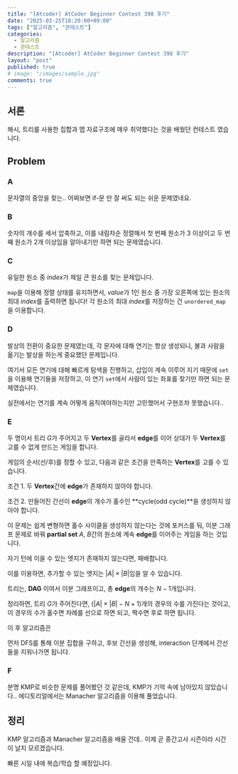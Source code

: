 ```yaml
---
title: "[Atcoder] AtCoder Beginner Contest 398 후기"
date: "2025-03-25T18:20:00+09:00"
tags: ["알고리즘", "콘테스트"]
categories:
  - 알고리즘
  - 콘테스트
description: "[Atcoder] AtCoder Beginner Contest 398 후기"
layout: "post"
published: true
# image: "/images/sample.jpg"
comments: true
---
```


## 서론
해시, 트리를 사용한 집합과 맵 자료구조에 매우 취약했다는 것을 배웠던 컨테스트 였습니다.

## Problem
### A
문자열의 중앙을 찾는.. 어찌보면 if-문 만 잘 써도 되는 쉬운 문제였네요.

### B
숫자의 개수를 세서 압축하고, 이를 내림차순 정렬해서 첫 번째 원소가 3 이상이고 두 번째 원소가 2개 이상임을 알아내기만 하면 되는 문제였습니다.

### C
유일한 원소 중 $index$가 제일 큰 원소를 찾는 문제입니다.

`map`을 이용해 정렬 상태를 유지하면서, $value$가 1인 원소 중 가장 오른쪽에 있는 원소의 최대 $index$를 출력하면 됩니다! 각 원소의 최대 $index$를 저장하는 건 `unordered_map`을 이용합니다.

### D
발상의 전환이 중요한 문제였는데, 각 문자에 대해 연기는 항상 생성되니, 불과 사람을 옮기는 발상을 하는게 중요했던 문제입니다.

여기서 모든 연기에 대해 빠르게 탐색을 진행하고, 삽입이 계속 이루어 지기 때문에 `set`을 이용해 연기들을 저장하고, 이 연기 `set`에서 사람이 있는 좌표를 찾기만 하면 되는 문제였습니다.

실전에서는 연기를 계속 어떻게 움직여야하는지만 고민했어서 구현조차 못했습니다..

### E
두 명이서 트리 $G$가 주어지고 두 **Vertex**를 골라서 **edge**를 이어 상대가 두 **Vertex**를 고를 수 없게 만드는 게임을 합니다.

게임의 순서(선/후)를 정할 수 있고, 다음과 같은 조건을 만족하는 **Vertex**를 고를 수 있습니다.

조건 1. 두 **Vertex**간에 **edge**가 존재하지 않아야 합니다.

조건 2. 만들어진 간선이 **edge**의 개수가 홀수인 **cycle(odd cycle)**을 생성하지 않아야 합니다.

이 문제는 쉽게 변형하면 홀수 사이클을 생성하지 않는다는 것에 포커스를 둬, 이분 그래프 문제로 바꿔 **partial set** $A$, $B$간의 원소에 계속 **edge**를 이어주는 게임을 하는 것입니다.

자기 턴에 이을 수 있는 엣지가 존재하지 않는다면, 패배합니다.

이를 이용하면, 추가할 수 있는 엣지는 $|A| \times |B|$임을 알 수 있습니다.

트리는, **DAG** 이여서 이분 그래프이고, 총 **edge**의 개수는 $N -1$개입니다.

정리하면, 트리 $G$가 주어진다면, $(|A| \times |B| - N + 1)$개의 경우의 수를 가진다는 것이고, 이 경우의 수가 홀수면 차례를 선으로 하면 되고, 짝수면 후로 하면 됩니다.

이 후 알고리즘은

먼저 DFS를 통해 이분 집합을 구하고, 후보 간선을 생성해, interaction 단계에서 간선들을 지워나가면 됩니다.


### F
분명 KMP로 비슷한 문제를 풀어봤던 것 같은데, KMP가 기억 속에 남아있지 않았습니다.. 에디토리얼에서는 Manacher 알고리즘을 이용해 풀었습니다.

## 정리
KMP 알고리즘과 Manacher 알고리즘을 배울 건데.. 이제 곧 중간고사 시즌이라 시간이 날지 모르겠습니다.

빠른 시일 내에 복습/학습 할 예정입니다.
